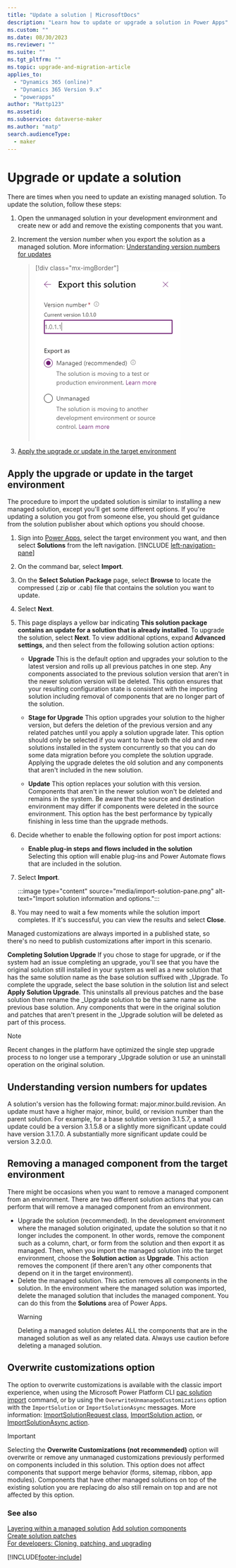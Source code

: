 ```yaml
---
title: "Update a solution | MicrosoftDocs"
description: "Learn how to update or upgrade a solution in Power Apps"
ms.custom: ""
ms.date: 08/30/2023
ms.reviewer: ""
ms.suite: ""
ms.tgt_pltfrm: ""
ms.topic: upgrade-and-migration-article
applies_to: 
  - "Dynamics 365 (online)"
  - "Dynamics 365 Version 9.x"
  - "powerapps"
author: "Mattp123"
ms.assetid: 
ms.subservice: dataverse-maker
ms.author: "matp"
search.audienceType: 
  - maker
---
```


# Upgrade or update a solution  

There are times when you need to update an existing managed solution. To update the solution, follow these steps:

1. Open the unmanaged solution in your development environment and create new or add and remove the existing components that you want. 
2. Increment the version number when you export the solution as a managed solution. More information: [Understanding version numbers for updates](#understanding-version-numbers-for-updates) 

    > [!div class="mx-imgBorder"] 
    > ![Update solution version.](media/update-solution-version.png)
3. [Apply the upgrade or update in the target environment](#apply-the-upgrade-or-update-in-the-target-environment)

## Apply the upgrade or update in the target environment

The procedure to import the updated solution is similar to installing a new managed solution, except you'll get some different options. If you're updating a solution you got from someone else, you should get guidance from the solution publisher about which options you should choose.  

1. Sign into [Power Apps](https://make.powerapps.com/?utm_source=padocs&utm_medium=linkinadoc&utm_campaign=referralsfromdoc), select the target environment you want, and then select **Solutions** from the left navigation. [!INCLUDE [left-navigation-pane](../../includes/left-navigation-pane.md)] 

2. On the command bar, select **Import**.  

3. On the **Select Solution Package** page, select **Browse** to locate the compressed (.zip or .cab) file that contains the solution you want to update.  

4. Select **Next**.  

5. This page displays a yellow bar indicating **This solution package contains an update for a solution that is already installed**. To upgrade the solution, select **Next**. To view additional options, expand **Advanced settings**, and then select from the following solution action options:  
   - **Upgrade**
        This is the default option and upgrades your solution to the latest version and rolls up all previous patches in one step.  Any components associated to the previous solution version that aren't in the newer solution version will be deleted. This option ensures that your resulting configuration state is consistent with the importing solution including removal of components that are no longer part of the solution.
        
   - **Stage for Upgrade**
        This option upgrades your solution to the higher version, but defers the deletion of the previous version and any related patches until you apply a solution upgrade later.  This option should only be selected if you want to have both the old and new solutions installed in the system concurrently so that you can do some data migration before you complete the solution upgrade. Applying the upgrade deletes the old solution and any components that aren't included in the new solution.
        
   - **Update**
        This option replaces your solution with this version. Components that aren't in the newer solution won't be deleted and remains in the system. Be aware that the source and destination environment may differ if components were deleted in the source environment. This option has the best performance by typically finishing in less time than the upgrade methods.
        
8. Decide whether to enable the following option for post import actions:
   - **Enable plug-in steps and flows included in the solution**  
        Selecting this option will enable plug-ins and Power Automate flows that are included in the solution.
        
9. Select **Import**.  

   :::image type="content" source="media/import-solution-pane.png" alt-text="Import solution information and options.":::

10. You may need to wait a few moments while the solution import completes. If it's successful, you can view the results and select **Close**.  

   Managed customizations are always imported in a published state, so there's no need to publish customizations after import in this scenario.

**Completing Solution Upgrade**
If you chose to stage for upgrade, or if the system had an issue completing an upgrade, you'll see that you have the original solution still installed in your system as well as a new solution that has the same solution name as the base solution suffixed with \_Upgrade.  To complete the upgrade, select the base solution in the solution list and select **Apply Solution Upgrade**.  This uninstalls all previous patches and the base solution then rename the \_Upgrade solution to be the same name as the previous base solution.  Any components that were in the original solution and patches that aren't present in the \_Upgrade solution will be deleted as part of this process.

> [!NOTE]
> Recent changes in the platform have optimized the single step upgrade process to no longer use a temporary _Upgrade solution or use an uninstall operation on the original solution.

## Understanding version numbers for updates

A solution's version has the following format: major.minor.build.revision. An update must have a higher major, minor, build, or revision number than the parent solution. For example, for a base solution version 3.1.5.7, a small update could be a version 3.1.5.8 or a slightly more significant update could have version 3.1.7.0. A substantially more significant update could be version 3.2.0.0.

## Removing a managed component from the target environment

There might be occasions when you want to remove a managed component from an environment. There are two different solution actions that you can perform that will remove a managed component from an environment.

- Upgrade the solution (recommended). In the development environment where the managed solution originated, update the solution so that it no longer includes the component. In other words, remove the component such as a column, chart, or form from the solution and then export it as managed. Then, when you import the managed solution into the target environment, choose the **Solution action** as **Upgrade**. This action removes the component (if there aren't any other components that depend on it in the target environment).
- Delete the managed solution. This action removes all components in the solution. In the environment where the managed solution was imported, delete the managed solution that includes the managed component. You can do this from the **Solutions** area of Power Apps.
   > [!WARNING]
   > Deleting a managed solution deletes ALL the components that are in the managed solution as well as any related data. Always use caution before deleting a managed solution.


## Overwrite customizations option

The option to overwrite customizations is available with the classic import experience, when using the Microsoft Power Platform CLI [pac solution import](/power-platform/developer/cli/reference/solution#--force-overwrite--f) command, or by using the `OverwriteUnmanagedCustomizations` option with the `ImportSolution` or `ImportSolutionAsync` messages. More information: [ImportSolutionRequest class](xref:Microsoft.Crm.Sdk.Messages.ImportSolutionRequest.OverwriteUnmanagedCustomizations), [ImportSolution action](xref:Microsoft.Dynamics.CRM.ImportSolution), or [ImportSolutionAsync action](xref:Microsoft.Dynamics.CRM.ImportSolutionAsync).


> [!IMPORTANT]
> Selecting the **Overwrite Customizations (not recommended)**  option will overwrite or remove any unmanaged customizations previously performed on components included in this solution. This option does not affect components that support merge behavior (forms, sitemap, ribbon, app modules).  Components that have other managed solutions on top of the existing solution you are replacing do also still remain on top and are not affected by this option.  

### See also
[Layering within a managed solution](/power-platform/alm/solution-layers-alm#layering-within-a-managed-solution)
[Add solution components](create-solution.md#add-or-remove-solution-objects) <br />
[Create solution patches](/power-platform/alm/update-solutions-alm#create-solution-patches) <br />
[For developers: Cloning, patching, and upgrading](/power-platform/alm/solution-api#cloning-patching-and-upgrading)


[!INCLUDE[footer-include](../../includes/footer-banner.md)]
